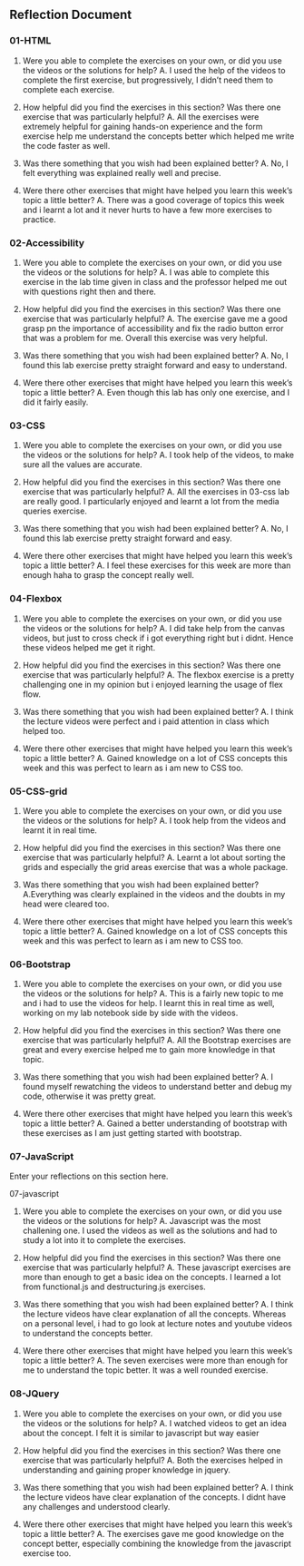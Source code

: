 ## Reflection Document

### 01-HTML

1. Were you able to complete the exercises on your own, or did you use the videos or the solutions for help?
   A. I used the help of the videos to complete the first exercise, but progressively, I didn’t need them to complete each exercise.

2. How helpful did you find the exercises in this section? Was there one exercise that was particularly helpful?
   A. All the exercises were extremely helpful for gaining hands-on experience and the form exercise help me understand the concepts better which helped me write the code faster as well.

3. Was there something that you wish had been explained better?
   A. No, I felt everything was explained really well and precise.

4. Were there other exercises that might have helped you learn this week’s topic a little better?
   A. There was a good coverage of topics this week and i learnt a lot and it never hurts to have a few more exercises to practice.

### 02-Accessibility

1. Were you able to complete the exercises on your own, or did you use the videos or the solutions for help?
   A. I was able to complete this exercise in the lab time given in class and the professor helped me out with questions right then and there.

2. How helpful did you find the exercises in this section? Was there one exercise that was particularly helpful?
   A. The exercise gave me a good grasp pn the importance of accessibility and fix the radio button error that was a problem for me. Overall this exercise was very helpful.

3. Was there something that you wish had been explained better?
   A. No, I found this lab exercise pretty straight forward and easy to understand.

4. Were there other exercises that might have helped you learn this week’s topic a little better?
   A. Even though this lab has only one exercise, and I did it fairly easily.

### 03-CSS

1. Were you able to complete the exercises on your own, or did you use the videos or the solutions for help?
   A. I took help of the videos, to make sure all the values are accurate.

2. How helpful did you find the exercises in this section? Was there one exercise that was particularly helpful?
   A. All the exercises in 03-css lab are really good. I particularly enjoyed and learnt a lot from the media queries exercise.

3. Was there something that you wish had been explained better?
   A. No, I found this lab exercise pretty straight forward and easy.

4. Were there other exercises that might have helped you learn this week’s topic a little better?
   A. I feel these exercises for this week are more than enough haha to grasp the concept really well.

### 04-Flexbox

1. Were you able to complete the exercises on your own, or did you use the videos or the solutions for help?
   A. I did take help from the canvas videos, but just to cross check if i got everything right but i didnt. Hence these videos helped me get it right.

2. How helpful did you find the exercises in this section? Was there one exercise that was particularly helpful?
   A. The flexbox exercise is a pretty challenging one in my opinion but i enjoyed learning the usage of flex flow.

3. Was there something that you wish had been explained better?
   A. I think the lecture videos were perfect and i paid attention in class which helped too.

4. Were there other exercises that might have helped you learn this week’s topic a little better?
   A. Gained knowledge on a lot of CSS concepts this week and this was perfect to learn as i am new to CSS too.

### 05-CSS-grid

1. Were you able to complete the exercises on your own, or did you use the videos or the solutions for help?
   A. I took help from the videos and learnt it in real time.

2. How helpful did you find the exercises in this section? Was there one exercise that was particularly helpful?
   A. Learnt a lot about sorting the grids and especially the grid areas exercise that was a whole package.

3. Was there something that you wish had been explained better?
   A.Everything was clearly explained in the videos and the doubts in my head were cleared too.

4. Were there other exercises that might have helped you learn this week’s topic a little better?
   A. Gained knowledge on a lot of CSS concepts this week and this was perfect to learn as i am new to CSS too.

### 06-Bootstrap

1. Were you able to complete the exercises on your own, or did you use the videos or the solutions for help?
   A. This is a fairly new topic to me and i had to use the videos for help. I learnt this in real time as well, working on my lab notebook side by side with the videos.

2. How helpful did you find the exercises in this section? Was there one exercise that was particularly helpful?
   A. All the Bootstrap exercises are great and every exercise helped me to gain more knowledge in that topic.

3. Was there something that you wish had been explained better?
   A. I found myself rewatching the videos to understand better and debug my code, otherwise it was pretty great.

4. Were there other exercises that might have helped you learn this week’s topic a little better?
   A. Gained a better understanding of bootstrap with these exercises as I am just getting started with bootstrap.

### 07-JavaScript

Enter your reflections on this section here.

07-javascript

1. Were you able to complete the exercises on your own, or did you use the videos or the solutions for help?
   A. Javascript was the most challening one. I used the videos as well as the solutions and had to study a lot into it to complete the exercises.

2. How helpful did you find the exercises in this section? Was there one exercise that was particularly helpful?
   A. These javascript exercises are more than enough to get a basic idea on the concepts. I learned a lot from functional.js and destructuring.js exercises.

3. Was there something that you wish had been explained better?
   A. I think the lecture videos have clear explanation of all the concepts. Whereas on a personal level, i had to go look at lecture notes and youtube videos to understand the concepts better.

4. Were there other exercises that might have helped you learn this week’s topic a little better?
   A. The seven exercises were more than enough for me to understand the topic better. It was a well rounded exercise.

### 08-JQuery

1. Were you able to complete the exercises on your own, or did you use the videos or the solutions for help?
   A. I watched videos to get an idea about the concept. I felt it is similar to javascript but way easier

2. How helpful did you find the exercises in this section? Was there one exercise that was particularly helpful?
   A. Both the exercises helped in understanding and gaining proper knowledge in jquery.

3. Was there something that you wish had been explained better?
   A. I think the lecture videos have clear explanation of the concepts. I didnt have any challenges and understood clearly.

4. Were there other exercises that might have helped you learn this week’s topic a little better?
   A. The exercises gave me good knowledge on the concept better, especially combining the knowledge from the javascript exercise too.
